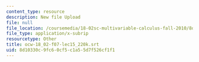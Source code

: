 ```yaml
---
content_type: resource
description: New file Upload
file: null
file_location: /coursemedia/18-02sc-multivariable-calculus-fall-2010/8d10330c9fc60cf5c1a55d7f526cf1f1_ocw-18_02-f07-lec15_220k.srt
file_type: application/x-subrip
resourcetype: Other
title: ocw-18_02-f07-lec15_220k.srt
uid: 8d10330c-9fc6-0cf5-c1a5-5d7f526cf1f1
---
```

